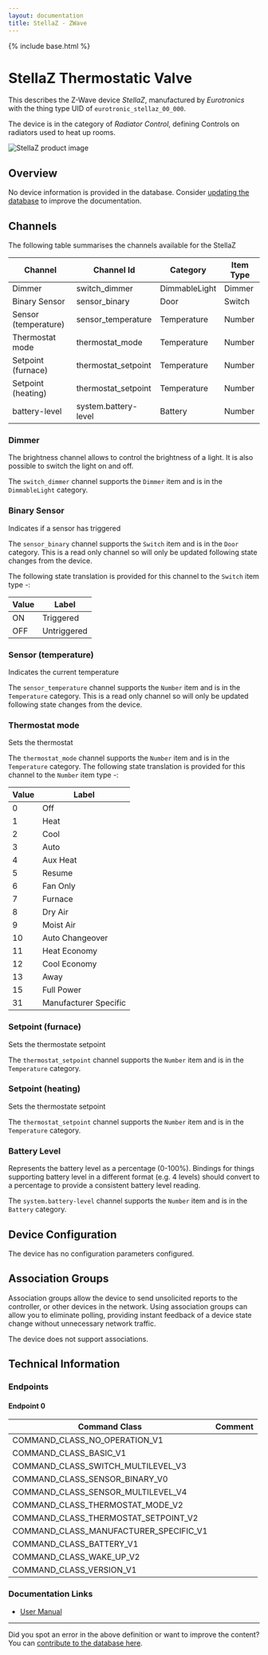 ```yaml
---
layout: documentation
title: StellaZ - ZWave
---
```


{% include base.html %}

# StellaZ Thermostatic Valve
This describes the Z-Wave device *StellaZ*, manufactured by *Eurotronics* with the thing type UID of ```eurotronic_stellaz_00_000```.

The device is in the category of *Radiator Control*, defining Controls on radiators used to heat up rooms.

<img src="https://www.cd-jackson.com/zwave_device_uploads/183/183_default.jpg" alt="StellaZ product image">


## Overview

No device information is provided in the database. Consider [updating the database](http://www.cd-jackson.com/index.php/zwave/zwave-device-database/zwave-device-list/devicesummary/183) to improve the documentation.

## Channels

The following table summarises the channels available for the StellaZ

| Channel | Channel Id | Category | Item Type |
|---------|------------|----------|-----------|
| Dimmer | switch_dimmer | DimmableLight | Dimmer | 
| Binary Sensor | sensor_binary | Door | Switch | 
| Sensor (temperature) | sensor_temperature | Temperature | Number | 
| Thermostat mode | thermostat_mode | Temperature | Number | 
| Setpoint (furnace) | thermostat_setpoint | Temperature | Number | 
| Setpoint (heating) | thermostat_setpoint | Temperature | Number | 
| battery-level | system.battery-level | Battery | Number |

### Dimmer

The brightness channel allows to control the brightness of a light.
            It is also possible to switch the light on and off.
        

The ```switch_dimmer``` channel supports the ```Dimmer``` item and is in the ```DimmableLight``` category.

### Binary Sensor

Indicates if a sensor has triggered
        

The ```sensor_binary``` channel supports the ```Switch``` item and is in the ```Door``` category. This is a read only channel so will only be updated following state changes from the device.

The following state translation is provided for this channel to the ```Switch``` item type -:

| Value | Label     |
|-------|-----------|
| ON | Triggered |
| OFF | Untriggered |

### Sensor (temperature)

Indicates the current temperature

The ```sensor_temperature``` channel supports the ```Number``` item and is in the ```Temperature``` category. This is a read only channel so will only be updated following state changes from the device.

### Thermostat mode

Sets the thermostat
        

The ```thermostat_mode``` channel supports the ```Number``` item and is in the ```Temperature``` category.
The following state translation is provided for this channel to the ```Number``` item type -:

| Value | Label     |
|-------|-----------|
| 0 | Off |
| 1 | Heat |
| 2 | Cool |
| 3 | Auto |
| 4 | Aux Heat |
| 5 | Resume |
| 6 | Fan Only |
| 7 | Furnace |
| 8 | Dry Air |
| 9 | Moist Air |
| 10 | Auto Changeover |
| 11 | Heat Economy |
| 12 | Cool Economy |
| 13 | Away |
| 15 | Full Power |
| 31 | Manufacturer Specific |

### Setpoint (furnace)

Sets the thermostate setpoint

The ```thermostat_setpoint``` channel supports the ```Number``` item and is in the ```Temperature``` category.

### Setpoint (heating)

Sets the thermostate setpoint

The ```thermostat_setpoint``` channel supports the ```Number``` item and is in the ```Temperature``` category.

### Battery Level

Represents the battery level as a percentage (0-100%). Bindings for things supporting battery level in a different format (e.g. 4 levels) should convert to a percentage to provide a consistent battery level reading.

The ```system.battery-level``` channel supports the ```Number``` item and is in the ```Battery``` category.



## Device Configuration

The device has no configuration parameters configured.

## Association Groups

Association groups allow the device to send unsolicited reports to the controller, or other devices in the network. Using association groups can allow you to eliminate polling, providing instant feedback of a device state change without unnecessary network traffic.

The device does not support associations.
## Technical Information

### Endpoints

#### Endpoint 0

| Command Class | Comment |
|---------------|---------|
| COMMAND_CLASS_NO_OPERATION_V1| |
| COMMAND_CLASS_BASIC_V1| |
| COMMAND_CLASS_SWITCH_MULTILEVEL_V3| |
| COMMAND_CLASS_SENSOR_BINARY_V0| |
| COMMAND_CLASS_SENSOR_MULTILEVEL_V4| |
| COMMAND_CLASS_THERMOSTAT_MODE_V2| |
| COMMAND_CLASS_THERMOSTAT_SETPOINT_V2| |
| COMMAND_CLASS_MANUFACTURER_SPECIFIC_V1| |
| COMMAND_CLASS_BATTERY_V1| |
| COMMAND_CLASS_WAKE_UP_V2| |
| COMMAND_CLASS_VERSION_V1| |

### Documentation Links

* [User Manual](https://www.cd-jackson.com/zwave_device_uploads/183/productattachments-files-e-u-eur-stellaz.pdf)

---

Did you spot an error in the above definition or want to improve the content?
You can [contribute to the database here](http://www.cd-jackson.com/index.php/zwave/zwave-device-database/zwave-device-list/devicesummary/183).

